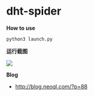# dht-spider

**How to use**

```
python3 launch.py
```

**运行截图**

![](http://blog.neoql.com/wp-content/uploads/2017/01/IMG_20170129_111326.png)

**Blog**

* http://blog.neoql.com/?p=88
